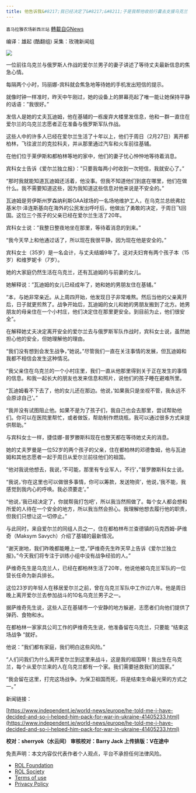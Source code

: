 ```yaml
---
title: 他告诉我&#8217;我已经决定了&#8217;&#8211;于是我帮他收拾行囊去支援乌克兰
---
```

`喜马拉雅农场新西兰站` [轉載自GNews](https://gnews.org/zh-hans/2099247/)

编译：雄起 (酷翻组)
采集：玫瑰新闻组

![](https://assets.gnews.org/wp-content/uploads/2022/03/30397.jpg)

一位前往乌克兰与俄罗斯人作战的爱尔兰男子的妻子讲述了等待丈夫最新信息的焦急心情。

每隔两个小时，玛丽娜-宾科就会焦急地等待她的手机发出短信的提示。

就像时钟一样准时，昨天中午刚过，她的设备上的屏幕亮起了唯一能让她保持平静的话语：”我很好。”

发信人是她的丈夫瓦迪姆，他在基辅的一栋废弃大楼里发信息，他和一群一直住在爱尔兰的乌克兰志愿者正在准备与俄罗斯军队作战。

这些人中的许多人已经在爱尔兰生活了十年以上，他们于周日（2月27日）离开都柏林，飞往波兰的克拉科夫，并从那里通过汽车和火车前往基辅。

在他们位于莱伊斯和都柏林等地的家中，他们的妻子忧心忡忡地等待着消息。

宾科女士告诉《爱尔兰独立报》：”只要我每两小时收到一次短信，我就安心了。”

“那时我就能知道瓦迪姆还活着，他没事。但我不知道他们到底在哪里，他们在做什么。我不需要知道这些，因为我知道这些信息对他来说是不安全的。”

瓦迪姆是劳伊斯州罗森纳利斯GAA球场的一名场地维护工人，在乌克兰总统弗拉基米尔·泽连斯基向在海外的公民发出呼吁后，他做出了勇敢的决定，于周日飞回国。这位三个孩子的父亲已经在爱尔兰生活了20年。

宾科女士说：”我整日整夜地坐在那里，等待着消息的到来。”

“我今天早上和他通过话了，所以现在我很平静，因为现在他是安全的。”

宾科女士（35岁）是一名会计，与丈夫结婚9年了。这对夫妇育有两个孩子本（15岁）和维罗妮卡（7岁）。

她的大家庭仍然生活在乌克兰，还有瓦迪姆的与前妻的女儿。

她解释说：”瓦迪姆的女儿已经成年了，她和她的男朋友住在基辅。”

“本，与她非常亲近。从上周四开始，他发现日子非常难熬。然后当他的父亲离开后，日子就更煎熬了。战争开始后，瓦迪姆的女儿和她的男朋友搬到了北方。她男朋友的母亲住在一个小村庄，他们决定住在那里更安全。到目前为止，他们很安全”。

在解释她丈夫决定离开安全的爱尔兰去与俄罗斯军队作战时，宾科女士说，虽然她担心他的安全，但她理解他的理由。

“我们没有想到会发生战争，”她说。”尽管我们一直在关注事情的发展，但瓦迪姆和我都不相信会发生这种情况。

“我父亲住在乌克兰的一个小村庄里，我们一直从他那里得到关于正在发生的事情的信息。和我一起长大的朋友也发来信息和照片，说他们的孩子睡在避难所里。

“瓦迪姆看不下去了，他的女儿还在那边。他说，’如果我只是坐视不管，我永远不会原谅自己’。”

“我并没有试图阻止他。如果不是为了孩子们，我自己也会去那里，尝试帮助他们。你可以在医院里帮忙，或者做饭，帮助制作燃烧瓶，我可以通过很多方式来提供帮助。”

与宾科女士一样，捷佳娜-普罗滕斯科现在也整天都在等待她丈夫的消息。

她的丈夫罗曼是一位52岁的两个孩子的父亲，住在都柏林的邓德鲁姆，他与瓦迪姆和其他志愿者一起于周日从爱尔兰前往他们的祖国。

“他对我说他想去，我说，’不可能，那里有专业军人，不行’，”普罗滕斯科女士说。

“我说，’你在这里也可以做很多事情，你可以筹款，发送物资’，他说，’我不能，我感觉到我内心的呼唤。我必须要走’。”

“他说，’我已经决定了，你就帮我打包吧’，所以我当然照做了。每个女人都会想和所爱的人待在一个安全的地方，所以我当然会担心。我理解他想去履行他的职责，但我们只想让这一切停止。”

与此同时，来自爱尔兰的同组人员之一，住在都柏林布兰查德镇的马克西姆-萨维奇（Maksym Savych）介绍了基辅的最新情况。

“谢天谢地，我们昨晚都能睡上一觉，”萨维奇先生昨天早上告诉《爱尔兰独立报》。”今天我们将专注于训练小组中没有战争经验的人。”

萨维奇先生是乌克兰人，已经在都柏林生活了20年，他说他被乌克兰军队的一位营长任命为新兵排长。

这位23岁的年轻人在移居爱尔兰之前，曾在乌克兰军队中工作过六年。他是周日晚上离开爱尔兰去参加战斗的10名乌克兰男子之一。

据萨维奇先生说，这些人正在基辅市一个安静的地方躲避，志愿者们向他们提供了弹药、食物和水。

在都柏林一家家具公司工作的萨维奇先生说，他准备留在乌克兰，只要能 “结束这场战争 “就好。

他说：”我们都有家庭，我们明白这些风险。”

“人们问我们为什么离开爱尔兰到这里来战斗，这是我的祖国啊！我出生在乌克兰，每个从爱尔兰来的人在乌克兰都有一个家。我们需要拯救我们的国家。”

“我会留在这里，打完这场战争。为保卫祖国而死，将是结束生命最光荣的方式之一。”

新闻链接：

[https://www.independent.ie/world-news/europe/he-told-me-i-have-decided-and-so-i-helped-him-pack-for-war-in-ukraine-41405233.html](https://www.independent.ie/world-news/europe/he-told-me-i-have-decided-and-so-i-helped-him-pack-for-war-in-ukraine-41405233.html)

**校对：sherryok（水云间）
审核校对：Barry Jack
上传排版：V在途中**

 

免责声明：本文内容仅代表作者个人观点，平台不承担任何法律风险。

- [ROL Foundation](https://rolfoundation.org/)
- [ROL Society](https://rolsociety.org/)
- [Terms of use](https://gnews.org/terms-of-use-3/)
- [Privacy Policy](https://gnews.org/privacy-policy/)
